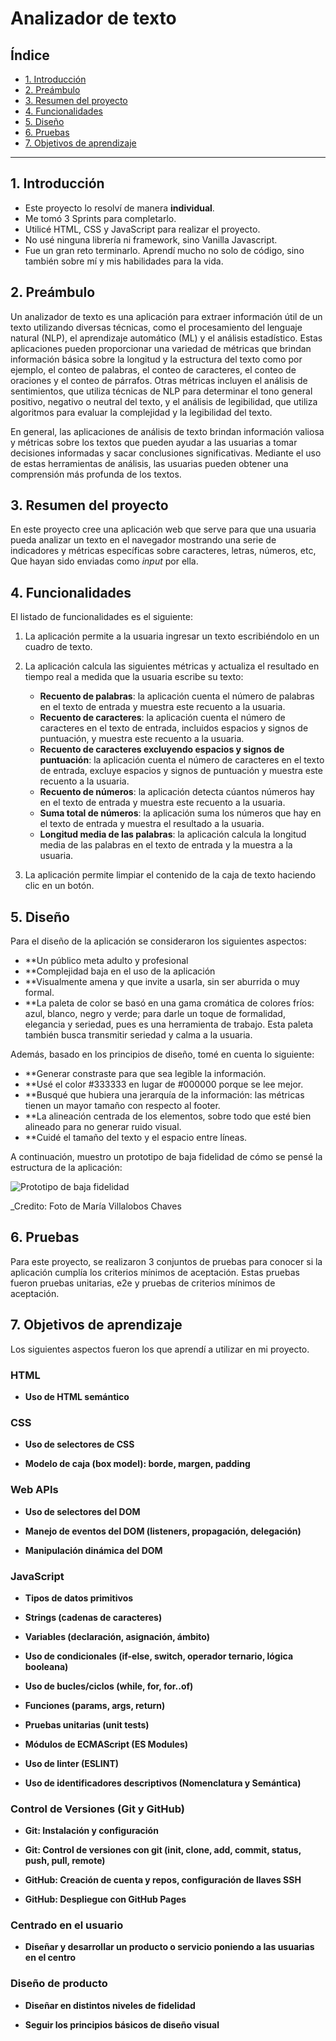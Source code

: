 # Analizador de texto

## Índice

* [1. Introducción](#1-introducción)
* [2. Preámbulo](#2-preámbulo)
* [3. Resumen del proyecto](#3-resumen-del-proyecto)
* [4. Funcionalidades](#4-funcionalidades)
* [5. Diseño](#5-diseño)
* [6. Pruebas](#6-pruebas)
* [7. Objetivos de aprendizaje](#7-objetivos-de-aprendizaje)

***

## 1. Introducción

* Este proyecto lo resolví de manera **individual**.
* Me tomó 3 Sprints para completarlo.
* Utilicé HTML, CSS y JavaScript para realizar el proyecto.
* No usé ninguna librería ni framework, sino Vanilla Javascript.
* Fue un gran reto terminarlo. Aprendí mucho no solo de código, sino también sobre mí y mis habilidades para la vida.

## 2. Preámbulo

Un analizador de texto es una aplicación para extraer información útil de un
texto utilizando diversas técnicas, como el procesamiento del lenguaje
natural (NLP), el aprendizaje automático (ML) y el análisis estadístico.
Estas aplicaciones pueden proporcionar una variedad de métricas que brindan
información básica sobre la longitud y la estructura del texto como por
ejemplo, el conteo de palabras, el conteo de caracteres, el conteo de
oraciones y el conteo de párrafos. Otras métricas incluyen el análisis
de sentimientos, que utiliza técnicas de NLP para determinar el tono
general positivo, negativo o neutral del texto, y el análisis de
legibilidad, que utiliza algoritmos para evaluar la complejidad y la
legibilidad del texto.

En general, las aplicaciones de análisis de texto brindan información
valiosa y métricas sobre los textos que pueden ayudar a las usuarias a
tomar decisiones informadas y sacar conclusiones significativas.
Mediante el uso de estas herramientas de análisis, las usuarias pueden
obtener una comprensión más profunda de los textos.

## 3. Resumen del proyecto

En este proyecto cree una aplicación web que serve para que una usuaria
pueda analizar un texto en el navegador mostrando una serie de indicadores y
métricas específicas sobre caracteres, letras, números, etc,  Que hayan sido
enviadas como _input_ por ella.

## 4. Funcionalidades

El listado de funcionalidades es el siguiente:

1. La aplicación permite a la usuaria ingresar un texto escribiéndolo
en un cuadro de texto.

2. La aplicación calcula las siguientes métricas y actualiza el
resultado en tiempo real a medida que la usuaria escribe su texto:

    - **Recuento de palabras**: la aplicación cuenta el número de
    palabras en el texto de entrada y muestra este recuento a la usuaria.
    - **Recuento de caracteres**: la aplicación cuenta el número de
    caracteres en el texto de entrada, incluidos espacios y signos de
    puntuación, y muestra este recuento a la usuaria.
    - **Recuento de caracteres excluyendo espacios y signos de puntuación**:
    la aplicación cuenta el número de caracteres en el texto de
    entrada, excluye espacios y signos de puntuación y muestra este recuento
    a la usuaria.
    - **Recuento de números**: la aplicación detecta cúantos números hay en
    el texto de entrada y muestra este recuento a la usuaria.
    - **Suma total de números**: la aplicación suma los números que
    hay en el texto de entrada y muestra el resultado a la usuaria.
    - **Longitud media de las palabras**: la aplicación calcula la
    longitud media de las palabras en el texto de entrada y la muestra a la usuaria.

3. La aplicación permite limpiar el contenido de la caja de texto haciendo
clic en un botón.


## 5. Diseño

Para el diseño de la aplicación se consideraron los siguientes aspectos:
  - **Un público meta adulto y profesional
  - **Complejidad baja en el uso de la aplicación
  - **Visualmente amena y que invite a usarla, sin ser aburrida o muy formal.
  - **La paleta de color se basó en una gama cromática de colores fríos: azul, blanco, negro y verde;
  para darle un toque de formalidad, elegancia y seriedad, pues es una herramienta de trabajo. 
  Esta paleta también busca transmitir seriedad y calma a la usuaria.

Además, basado en los principios de diseño, tomé en cuenta lo siguiente: 
 - **Generar constraste para que sea legible la información.
 - **Usé el color #333333 en lugar de #000000 porque se lee mejor.
 - **Busqué que hubiera una jerarquía de la información: las métricas tienen un mayor tamaño con respecto al footer.
 - **La alineación centrada de los elementos, sobre todo que esté bien alineado para no generar ruido visual.
 - **Cuidé el tamaño del texto y el espacio entre líneas.

A continuación, muestro un prototipo de baja fidelidad de cómo se pensé la estructura de la aplicación:

![Prototipo de baja fidelidad](/Users/mariavillalobos/code/DEV013-text-analyzer/prototipo.jpg)

_Credito: Foto de María Villalobos Chaves


## 6. Pruebas

Para este proyecto, se realizaron 3 conjuntos de pruebas para conocer si la aplicación
cumplía los criterios mínimos de aceptación. Estas pruebas fueron pruebas unitarias, e2e y pruebas de criterios mínimos de aceptación.

## 7. Objetivos de aprendizaje


Los siguientes aspectos fueron los que aprendí a utilizar en mi proyecto.

### HTML

- **Uso de HTML semántico**

### CSS

- **Uso de selectores de CSS**

- **Modelo de caja (box model): borde, margen, padding**

### Web APIs

- **Uso de selectores del DOM**

- **Manejo de eventos del DOM (listeners, propagación, delegación)**

- **Manipulación dinámica del DOM**

### JavaScript

- **Tipos de datos primitivos**

- **Strings (cadenas de caracteres)**

- **Variables (declaración, asignación, ámbito)**

- **Uso de condicionales (if-else, switch, operador ternario, lógica booleana)**

- **Uso de bucles/ciclos (while, for, for..of)**

- **Funciones (params, args, return)**

- **Pruebas unitarias (unit tests)**

- **Módulos de ECMAScript (ES Modules)**

- **Uso de linter (ESLINT)**

- **Uso de identificadores descriptivos (Nomenclatura y Semántica)**

### Control de Versiones (Git y GitHub)

- **Git: Instalación y configuración**

- **Git: Control de versiones con git (init, clone, add, commit, status, push, pull, remote)**

- **GitHub: Creación de cuenta y repos, configuración de llaves SSH**

- **GitHub: Despliegue con GitHub Pages**

### Centrado en el usuario

- **Diseñar y desarrollar un producto o servicio poniendo a las usuarias en el centro**

### Diseño de producto

- **Diseñar en distintos niveles de fidelidad**

- **Seguir los principios básicos de diseño visual**